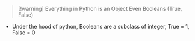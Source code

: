 > [!warning] Everything in Python is an Object
> Even Booleans (True, False)

* Under the hood of python, Booleans are a subclass of integer, True = 1, False = 0